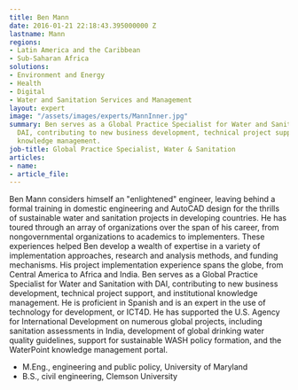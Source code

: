 ```yaml
---
title: Ben Mann
date: 2016-01-21 22:18:43.395000000 Z
lastname: Mann
regions:
- Latin America and the Caribbean
- Sub-Saharan Africa
solutions:
- Environment and Energy
- Health
- Digital
- Water and Sanitation Services and Management
layout: expert
image: "/assets/images/experts/MannInner.jpg"
summary: Ben serves as a Global Practice Specialist for Water and Sanitation with
  DAI, contributing to new business development, technical project support, and institutional
  knowledge management.
job-title: Global Practice Specialist, Water & Sanitation
articles:
- name: 
- article_file: 
---
```


Ben Mann considers himself an "enlightened" engineer, leaving behind a formal training in domestic engineering and AutoCAD design for the thrills of sustainable water and sanitation projects in developing countries. He has toured through an array of organizations over the span of his career, from nongovernmental organizations to academics to implementers. These experiences helped Ben develop a wealth of expertise in a variety of implementation approaches, research and analysis methods, and funding mechanisms. His project implementation experience spans the globe, from Central America to Africa and India. Ben serves as a Global Practice Specialist for Water and Sanitation with DAI, contributing to new business development, technical project support, and institutional knowledge management. He is proficient in Spanish and is an expert in the use of technology for development, or ICT4D. He has supported the U.S. Agency for International Development on numerous global projects, including sanitation assessments in India, development of global drinking water quality guidelines, support for sustainable WASH policy formation, and the WaterPoint knowledge management portal.

* M.Eng., engineering and public policy, University of Maryland
* B.S., civil engineering, Clemson University
